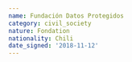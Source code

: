```yaml
---
name: Fundación Datos Protegidos
category: civil_society
nature: Fondation 
nationality: Chili
date_signed: '2018-11-12'
---
```

    
